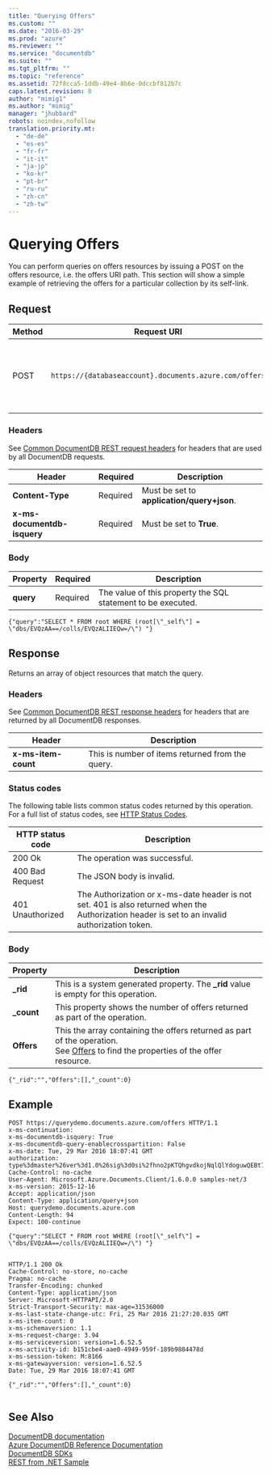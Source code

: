 ```yaml
---
title: "Querying Offers"
ms.custom: ""
ms.date: "2016-03-29"
ms.prod: "azure"
ms.reviewer: ""
ms.service: "documentdb"
ms.suite: ""
ms.tgt_pltfrm: ""
ms.topic: "reference"
ms.assetid: 72f8cca5-1ddb-49e4-8b6e-0dccbf812b7c
caps.latest.revision: 8
author: "mimig1"
ms.author: "mimig"
manager: "jhubbard"
robots: noindex,nofollow
translation.priority.mt: 
  - "de-de"
  - "es-es"
  - "fr-fr"
  - "it-it"
  - "ja-jp"
  - "ko-kr"
  - "pt-br"
  - "ru-ru"
  - "zh-cn"
  - "zh-tw"
---
```

# Querying Offers
  You can perform queries on offers resources by issuing a POST on the offers resource, i.e. the offers URI path. This section will show a simple example of retrieving the offers for a particular collection by its self-link.  
  
## Request  
  
|Method|Request URI|Description|  
|------------|-----------------|-----------------|  
|POST|`https://{databaseaccount}.documents.azure.com/offers`|Note that {databaseaccount} is the name of the DocumentDB account you created under your subscription.|  
  
### Headers  
 See [Common DocumentDB REST request headers](common-documentdb-rest-request-headers.md) for headers that are used by all DocumentDB requests.  
  
|Header|Required|Description|  
|------------|--------------|-----------------|  
|**Content-Type**|Required|Must be set to **application/query+json**.|  
|**x-ms-documentdb-isquery**|Required|Must be set to **True**.|  
  
### Body  
  
|Property|Required|Description|  
|--------------|--------------|-----------------|  
|**query**|Required|The value of this property the SQL statement to be executed.|  
  
```  
{"query":"SELECT * FROM root WHERE (root[\"_self\"] = \"dbs/EVQzAA==/colls/EVQzALIIEQw=/\") "}  
```  
  
## Response  
 Returns an array of object resources that match the query.  
  
### Headers  
 See [Common DocumentDB REST response headers](common-documentdb-rest-response-headers.md) for headers that are returned by all DocumentDB responses.  
  
|Header|Description|  
|------------|-----------------|  
|**x-ms-item-count**|This is number of items returned from the query.|  
  
### Status codes  
 The following table lists common status codes returned by this operation. For a full list of status codes, see [HTTP Status Codes](https://msdn.microsoft.com/library/azure/dn783364.aspx).  
  
|HTTP status code|Description|  
|----------------------|-----------------|  
|200 Ok|The operation was successful.|  
|400 Bad Request|The JSON body is invalid.|  
|401 Unauthorized|The Authorization or x-ms-date header is not set. 401 is also returned when the Authorization header is set to an invalid authorization token.|  
  
### Body  
  
|Property|Description|  
|--------------|-----------------|  
|**_rid**|This is a system generated property. The **_rid** value is empty for this operation.|  
|**_count**|This property shows the number of offers returned as part of the operation.|  
|**Offers**|This the array containing the offers returned as part of the  operation.<br />See [Offers](offers.md) to find the properties of the offer resource.|  
  
```  
{"_rid":"","Offers":[],"_count":0}  
```  
  
## Example  
  
```  
POST https://querydemo.documents.azure.com/offers HTTP/1.1  
x-ms-continuation:   
x-ms-documentdb-isquery: True  
x-ms-documentdb-query-enablecrosspartition: False  
x-ms-date: Tue, 29 Mar 2016 18:07:41 GMT  
authorization: type%3dmaster%26ver%3d1.0%26sig%3d0si%2fhno2pKTQhgvdkojNqlQlYdoguwQEBt79XvpobMc%3d  
Cache-Control: no-cache  
User-Agent: Microsoft.Azure.Documents.Client/1.6.0.0 samples-net/3  
x-ms-version: 2015-12-16  
Accept: application/json  
Content-Type: application/query+json  
Host: querydemo.documents.azure.com  
Content-Length: 94  
Expect: 100-continue  
  
{"query":"SELECT * FROM root WHERE (root[\"_self\"] = \"dbs/EVQzAA==/colls/EVQzALIIEQw=/\") "}  
  
```  
  
```  
HTTP/1.1 200 Ok  
Cache-Control: no-store, no-cache  
Pragma: no-cache  
Transfer-Encoding: chunked  
Content-Type: application/json  
Server: Microsoft-HTTPAPI/2.0  
Strict-Transport-Security: max-age=31536000  
x-ms-last-state-change-utc: Fri, 25 Mar 2016 21:27:20.035 GMT  
x-ms-item-count: 0  
x-ms-schemaversion: 1.1  
x-ms-request-charge: 3.94  
x-ms-serviceversion: version=1.6.52.5  
x-ms-activity-id: b151cbe4-aae0-4949-959f-189b9884478d  
x-ms-session-token: M:8166  
x-ms-gatewayversion: version=1.6.52.5  
Date: Tue, 29 Mar 2016 18:07:41 GMT  
  
{"_rid":"","Offers":[],"_count":0}  
  
```  
  
## See Also  
 [DocumentDB documentation](http://azure.microsoft.com/documentation/services/documentdb/)   
 [Azure DocumentDB Reference Documentation](../Topic/Azure%20DocumentDB%20Reference%20Documentation.md)   
 [DocumentDB SDKs](https://azure.microsoft.com/documentation/articles/documentdb-sdk-dotnet/)   
 [REST from .NET Sample](https://github.com/Azure/azure-documentdb-dotnet/tree/master/samples/rest-from-.net)  
  
  